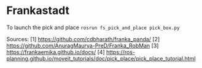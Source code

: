 # Frankastadt

To launch the pick and place
```rosrun fs_pick_and_place pick_box.py```

Sources:
[1] https://github.com/cdbharath/franka_panda/
[2] https://github.com/AnuragMaurya-PreD/Franka_RobMan
[3] https://frankaemika.github.io/docs/
[4] https://ros-planning.github.io/moveit_tutorials/doc/pick_place/pick_place_tutorial.html

